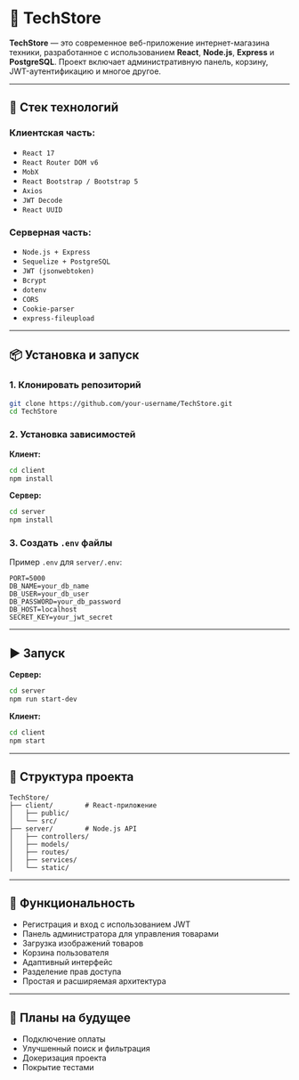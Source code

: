 # 🛒 TechStore

**TechStore** — это современное веб-приложение интернет-магазина техники, разработанное с использованием **React**, **Node.js**, **Express** и **PostgreSQL**. Проект включает административную панель, корзину, JWT-аутентификацию и многое другое.

---

## 🚀 Стек технологий

### Клиентская часть:
- `React 17`
- `React Router DOM v6`
- `MobX`
- `React Bootstrap / Bootstrap 5`
- `Axios`
- `JWT Decode`
- `React UUID`

### Серверная часть:
- `Node.js + Express`
- `Sequelize + PostgreSQL`
- `JWT (jsonwebtoken)`
- `Bcrypt`
- `dotenv`
- `CORS`
- `Cookie-parser`
- `express-fileupload`

---

## 📦 Установка и запуск

### 1. Клонировать репозиторий
```bash
git clone https://github.com/your-username/TechStore.git
cd TechStore
````

### 2. Установка зависимостей

**Клиент:**

```bash
cd client
npm install
```

**Сервер:**

```bash
cd server
npm install
```

### 3. Создать `.env` файлы

Пример `.env` для `server/.env`:

```
PORT=5000
DB_NAME=your_db_name
DB_USER=your_db_user
DB_PASSWORD=your_db_password
DB_HOST=localhost
SECRET_KEY=your_jwt_secret
```

---

## ▶️ Запуск

**Сервер:**

```bash
cd server
npm run start-dev
```

**Клиент:**

```bash
cd client
npm start
```

---

## 📁 Структура проекта

```
TechStore/
├── client/        # React-приложение
│   ├── public/
│   └── src/
├── server/        # Node.js API
│   ├── controllers/
│   ├── models/
│   ├── routes/
│   ├── services/
│   └── static/
```

---

## 🔐 Функциональность

* Регистрация и вход с использованием JWT
* Панель администратора для управления товарами
* Загрузка изображений товаров
* Корзина пользователя
* Адаптивный интерфейс
* Разделение прав доступа
* Простая и расширяемая архитектура

---

## 📌 Планы на будущее

* Подключение оплаты
* Улучшенный поиск и фильтрация
* Докеризация проекта
* Покрытие тестами
